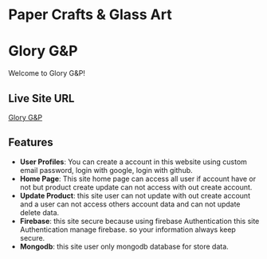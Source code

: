 # Paper Crafts & Glass Art

# Glory G&P

Welcome to Glory G&P! 

## Live Site URL
[Glory G&P](https://paper-crafts-glass-art.web.app/)

## Features 

- **User Profiles**: You can create a account in this website using custom email password,
login with google, login with github.
- **Home Page**: This site home page can access all user if account have or not but product create update can not access with out create account.
- **Update Product**: this site user can not update with out create account and a user can not access others account data and can not update delete data.
- **Firebase**: this site secure because using firebase Authentication this site Authentication  manage firebase. so your information always keep secure.
- **Mongodb**: this site user only mongodb database for store data.


